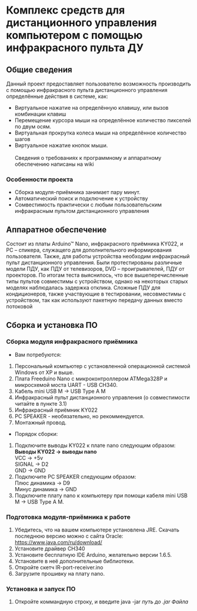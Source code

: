 # Комплекс средств для дистанционного управления компьютером с помощью инфракрасного пульта ДУ
## Общие сведения
Данный проект предоставляет пользователю возможность производить с помощью инфракрасного пульта дистанционного управления определённые действия в системе, как:
* Виртуальное нажатие на определённую клавишу, или вызов комбинации клавиш
* Перемещение курсора мыши на определённое количество пикселей по двум осям.
* Виртуальная прокрутка колеса мыши на определённое количество шагов
* Виртуальное нажатие кнопок мыши.
<br><br>Сведения о требованиях к программному и аппаратному обеспечению написаны на wiki
### Особенности проекта
* Сборка модуля-приёмника занимает пару минут.
* Автоматический поиск и подключение к устройству
* Сомвестимость практически с любым пользовательским инфракрасным пультом дистанционного управления

## Аппаратное обеспечение
Состоит из платы Arduino™ Nano, инфракрасного приёмника KY022, и PC – спикера, служащего для дополнительного информирования пользователя.
Также, для работы устройства необходим инфракрасный пульт дистанционного управления.
Были протестированы различные модели ПДУ, как ПДУ от телевизоров, DVD – проигрывателей, ПДУ от проекторов.
По итогам теста выяснилось, что все вышеперечисленные типы пультов совместимы с устройством, однако на некоторых старых моделях наблюдалась задержка отклика.
Сложные ПДУ для кондиционеров, также участвующие в тестировании, несовместимы с устройством, так как используют пакетную передачу данных вместо потоковой

## Сборка и установка ПО
### Сборка модуля инфракрасного приёмника
* Вам потребуются:
1. Персональный компьютер с установленной операционной системой Windows от XP и выше.
2. Плата Freeduino Nano с микроконтроллером ATMega328P и микросхемой моста UART - USB CH340.
3. Кабель mini USB M → USB Type A M
4. Инфракрасный пульт дистанционного управления (о совместимости читайте в пункте 3.1)
5. Инфракрасный приёмник KY022
6. PC SPEAKER - необязательно, но рекоммендуется.
7. Монтажный провод.
* Порядок сборки:
1. Подключите выводы KY022 к плате nano следующим образом:
<br>**Выводы KY022 → выводы nano**
<br>VCC → +5v
<br>SIGNAL → D2
<br>GND → GND
2. Подключите PC SPEAKER следующим образом:
<br>Плюс динамика → D9
<br>Минус динамика → GND
3. Подключите плату nano к компьютеру при помощи кабеля mini USB M → USB Type A M.

### Подготовка модуля-приёмника к работе
1. Убедитесь, что на вашем компьютере установлена JRE. Скачать последнюю версию можно с сайта Oracle: https://www.java.com/ru/download/
2. Установите драйвер CH340
3. Установите бесплатную IDE Arduino, желательно версии 1.6.5.
4. Установите в неё дополнительные библиотеки.
5. Откройте скетч IR-port-receiver.ino
6. Загрузите прошивку на плату nano.

### Установка и запуск ПО
1. Откройте коммандную строку, и введите java -jar *путь до .jar Файла*

